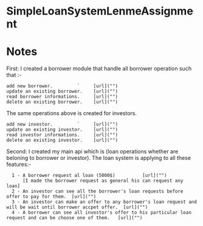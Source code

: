# SimpleLoanSystemLenmeAssignment

# Notes
First:
  I created a borrower module that handle all borrower operation such that :-
  
    add new borrower.         `     [url]("")
    update an existing borrower.    [url]("")
    read borrower informations.     [url]("")
    delete an existing borrower.    [url]("")
  
 The same operations above is created for investors.
    
    add new investor.         `     [url]("")
    update an existing investor.    [url]("")
    read investor informations.     [url]("")
    delete an existing investor.    [url]("")

Second:
  I created my main api which is (loan operations whether are beloning to borrower or investor).
  The loan system is applying to all these features:-
      
      1 - A borrower request al loan (5000$)          [url]("")
          [I made the borrower request as general his can request any loan]
      2 - An investor can see all the borrower's loan requests before offer to pay for them.  [url]("")
      3 - An investor can make an offer to any borrower's loan request and will be wait until borrower accpet offer.  [url]("")
      4 - A borrower can see all investor's offer to his particular loan request and can be choose one of them.   [url]("")
      
  

  
    
